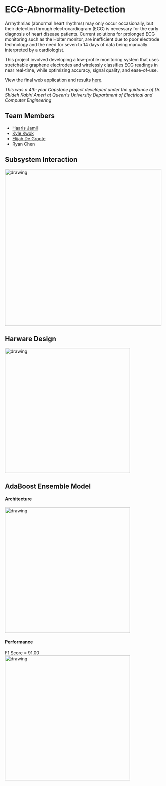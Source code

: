 # ECG-Abnormality-Detection

Arrhythmias (abnormal heart rhythms) may only occur occasionally, but their detection through electrocardiogram (ECG) is necessary for the early diagnosis of heart disease patients. Current solutions for prolonged ECG monitoring such as the Holter monitor, are inefficient due to poor electrode technology and the need for seven to 14 days of data being manually interpreted by a cardiologist.

This project involved developing a low-profile monitoring system that uses stretchable graphene electrodes and wirelessly classifies ECG readings in near real-time, while optimizing accuracy, signal quality, and ease-of-use.

View the final web application and results [here](https://ecg-abnormality-detection.web.app/).

*This was a 4th-year Capstone project developed under the guidance of Dr. Shideh Kabiri Ameri at Queen's University Department of Electrical and Computer Engineering*

## Team Members
- [Haaris Jamil](https://github.com/HaarisJ/)
- [Kyle Kwok](https://github.com/kylek740)
- [Elijah De Groote](https://github.com/15eddg)
- Ryan Chen

## Subsystem Interaction
<img src="https://user-images.githubusercontent.com/38993813/114242314-ae936880-9958-11eb-9446-c6bf1b4a50ff.png" alt="drawing" width="500"/>

## Harware Design
<img src="https://user-images.githubusercontent.com/38993813/114243039-e5b64980-9959-11eb-93dd-460f3eba4749.png" alt="drawing" width="400"/>


## AdaBoost Ensemble Model
#### Architecture
<img src="https://user-images.githubusercontent.com/38993813/114242744-67f23e00-9959-11eb-89c2-3f0890f92876.png" alt="drawing" width="400"/>

#### Performance
<div>F1 Score = 91.00</div>
<img src="https://user-images.githubusercontent.com/38993813/114242945-b6074180-9959-11eb-95e1-9a186e248285.png" alt="drawing" width="400"/>
